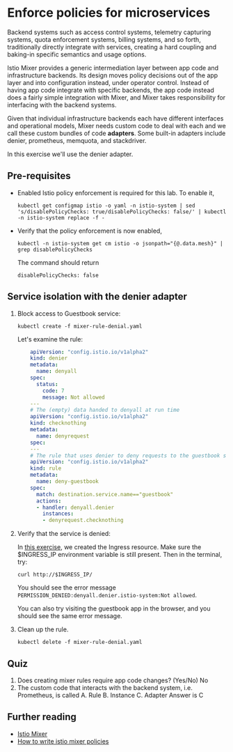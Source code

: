 # Enforce policies for microservices

Backend systems such as access control systems, telemetry capturing systems, quota enforcement systems, billing systems, and so forth, traditionally directly integrate with services, creating a hard coupling and baking-in specific semantics and usage options.

Istio Mixer provides a generic intermediation layer between app code and infrastructure backends. Its design moves policy decisions out of the app layer and into configuration instead, under operator control. Instead of having app code integrate with specific backends, the app code instead does a fairly simple integration with Mixer, and Mixer takes responsibility for interfacing with the backend systems.

Given that individual infrastructure backends each have different interfaces and operational models, Mixer needs custom code to deal with each and we call these custom bundles of code **adapters**. Some built-in adapters include denier, prometheus,  memquota, and stackdriver.

In this exercise we'll use the denier adapter.

## Pre-requisites

* Enabled Istio policy enforcement is required for this lab. To enable it,

  ```shell
  kubectl get configmap istio -o yaml -n istio-system | sed 's/disablePolicyChecks: true/disablePolicyChecks: false/' | kubectl -n istio-system replace -f -
  ```

* Verify that the policy enforcement is now enabled,

  ```shell
  kubectl -n istio-system get cm istio -o jsonpath="{@.data.mesh}" | grep disablePolicyChecks
  ```
  The command should return

  ```shell
  disablePolicyChecks: false
  ```

## Service isolation with the denier adapter

1. Block access to Guestbook service:

    ```shell
    kubectl create -f mixer-rule-denial.yaml
    ```

    Let's examine the rule:
    ```yaml
        apiVersion: "config.istio.io/v1alpha2"
        kind: denier
        metadata:
          name: denyall
        spec:
          status:
            code: 7
            message: Not allowed
        ---
        # The (empty) data handed to denyall at run time
        apiVersion: "config.istio.io/v1alpha2"
        kind: checknothing
        metadata:
          name: denyrequest
        spec:
        ---
        # The rule that uses denier to deny requests to the guestbook service
        apiVersion: "config.istio.io/v1alpha2"
        kind: rule
        metadata:
          name: deny-guestbook
        spec:
          match: destination.service.name=="guestbook"
          actions:
          - handler: denyall.denier
            instances:
            - denyrequest.checknothing
    ```

2. Verify that the service is denied:

   In [this exercise](../create-ingress-gateway/README.md), we created the Ingress resource. Make sure the $INGRESS_IP environment variable is still present. Then in the terminal, try:

    ```shell
    curl http://$INGRESS_IP/
    ```

    You should see the error message `PERMISSION_DENIED:denyall.denier.istio-system:Not allowed`.

    You can also try visiting the guestbook app in the browser, and you should see the same error message.

3. Clean up the rule.

    ```shell
    kubectl delete -f mixer-rule-denial.yaml
    ```

## Quiz
1. Does creating mixer rules require app code changes? (Yes/No) No
2. The custom code that interacts with the backend system, i.e. Prometheus, is called
A. Rule B. Instance C. Adapter
Answer is C

## Further reading
* [Istio Mixer](https://istio.io/docs/concepts/policy-and-control/mixer.html)
* [How to write istio mixer policies](https://medium.com/@szihai_37982/how-to-write-istio-mixer-policies-50dc639acf75)
